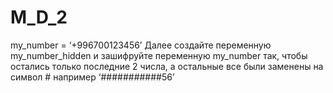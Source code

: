 # M_D_2
my_number = ‘+996700123456’
Далее создайте переменную 
my_number_hidden и зашифруйте 
переменную my_number так, чтобы 
остались только последние 2 числа, 
а остальные все были заменены на символ # например
‘###########56’
